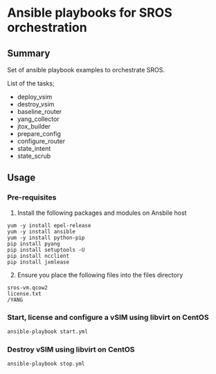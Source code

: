 # Ansible playbooks for SROS orchestration

## Summary
Set of ansible playbook examples to orchestrate SROS.

List of the tasks;
- deploy_vsim
- destroy_vsim
- baseline_router
- yang_collector
- jtox_builder
- prepare_config
- configure_router
- state_intent
- state_scrub

## Usage

### Pre-requisites

1)  Install the following packages and modules on Ansbile host

```
yum -y install epel-release
yum -y install ansible
yum -y install python-pip
pip install pyang
pip install setuptools -U
pip install ncclient
pip install jxmlease
```

2) Ensure you place the following files into the files directory

```
sros-vm.qcow2
license.txt
/YANG
```



### Start, license and configure a vSIM using libvirt on CentOS

```bash
ansible-playbook start.yml
```

### Destroy vSIM using libvirt on CentOS

```bash
ansible-playbook stop.yml
```
